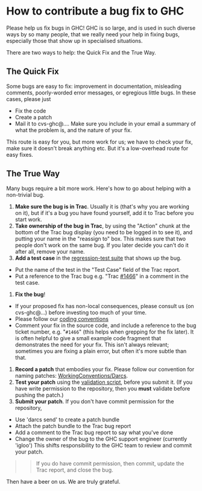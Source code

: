 # How to contribute a bug fix to GHC


Please help us fix bugs in GHC!  GHC is so large, and is used in such diverse ways by so many people, that we really need your help in fixing bugs, especially those that show up in specialised situations.  


There are two ways to help: the Quick Fix and the True Way.

## The Quick Fix


Some bugs are easy to fix: improvement in documentation, misleading comments, poorly-worded error messages, or egregious little bugs.  In these cases, please just

- Fix the code
- Create a patch
- Mail it to cvs-ghc@….  Make sure you include in your email a summary of what the problem is, and the nature of your fix.


This route is easy for you, but more work for us; we have to check your fix, make sure it doesn't break anything etc.  But it's a low-overhead route for easy fixes.

## The True Way


Many bugs require a bit more work.  Here's how to go about helping with a non-trivial bug.

1. **Make sure the bug is in Trac**.  Usually it is (that's why you are working on it), but if it's a bug you have found yourself, add it to Trac before you start work.  
1. **Take ownership of the bug in Trac**, by using the "Action" chunk at the bottom of the Trac bug display (you need to be logged in to see it), and putting your name in the "reassign to" box.  This makes sure that two people don't work on the same bug.  If you later decide you can't do it after all, remove your name.
1. **Add a test case** in the [regression-test suite](building/running-tests) that shows up the bug.  

  - Put the name of the test in the "Test Case" field of the Trac report.  
  - Put a reference to the Trac bug e.g. "Trac [\#1466](https://gitlab.haskell.org//ghc/ghc/issues/1466)" in a comment in the test case.
1. **Fix the bug**!

  - If your proposed fix has non-local consequences, please consult us (on cvs-ghc@…) before investing too much of your time.
  - Please follow our [coding conventions](working-conventions#)
  - Comment your fix in the source code, and include a reference to the bug ticket number, e.g. "`#1466`" (this helps when grepping for the fix later).  It is often helpful to give a small example code fragment that demonstrates the need for your fix.  This isn't always relevant; sometimes you are fixing a plain error, but often it's more subtle than that.
1. **Record a patch** that embodies your fix.  Please follow our convention for naming patches: [WorkingConventions/Darcs](working-conventions/darcs#).
1. **Test your patch** using the [validation script](testing-patches), before you submit it.  (If you have write permission to the repository, then you **must** validate before pushing the patch.)
1. **Submit your patch**.  If you don't have commit permission for the repository, 

  - Use 'darcs send' to create a patch bundle
  - Attach the patch bundle to the Trac bug report
  - Add a comment to the Trac bug report to say what you've done
  - Change the owner of the bug to the GHC support engineer (currently 'igloo')
    This shifts responsibility to the GHC team to review and commit your patch.

> >
> > If you do have commit permission, then commit, update the Trac report, and close the bug.


Then have a beer on us.  We are truly grateful.
